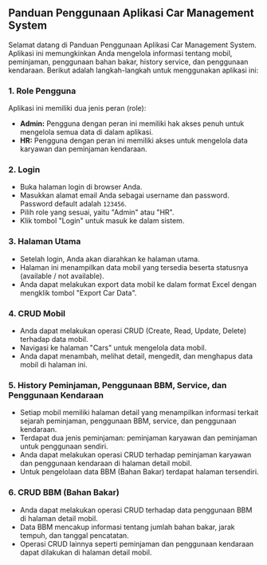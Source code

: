 ## Panduan Penggunaan Aplikasi Car Management System

Selamat datang di Panduan Penggunaan Aplikasi Car Management System. Aplikasi ini memungkinkan Anda mengelola informasi tentang mobil, peminjaman, penggunaan bahan bakar, history service, dan penggunaan kendaraan. Berikut adalah langkah-langkah untuk menggunakan aplikasi ini:

### 1. Role Pengguna

Aplikasi ini memiliki dua jenis peran (role):

-   **Admin:** Pengguna dengan peran ini memiliki hak akses penuh untuk mengelola semua data di dalam aplikasi.
-   **HR:** Pengguna dengan peran ini memiliki akses untuk mengelola data karyawan dan peminjaman kendaraan.

### 2. Login

-   Buka halaman login di browser Anda.
-   Masukkan alamat email Anda sebagai username dan password. Password default adalah `123456`.
-   Pilih role yang sesuai, yaitu "Admin" atau "HR".
-   Klik tombol "Login" untuk masuk ke dalam sistem.

### 3. Halaman Utama

-   Setelah login, Anda akan diarahkan ke halaman utama.
-   Halaman ini menampilkan data mobil yang tersedia beserta statusnya (available / not available).
-   Anda dapat melakukan export data mobil ke dalam format Excel dengan mengklik tombol "Export Car Data".

### 4. CRUD Mobil

-   Anda dapat melakukan operasi CRUD (Create, Read, Update, Delete) terhadap data mobil.
-   Navigasi ke halaman "Cars" untuk mengelola data mobil.
-   Anda dapat menambah, melihat detail, mengedit, dan menghapus data mobil di halaman ini.

### 5. History Peminjaman, Penggunaan BBM, Service, dan Penggunaan Kendaraan

-   Setiap mobil memiliki halaman detail yang menampilkan informasi terkait sejarah peminjaman, penggunaan BBM, service, dan penggunaan kendaraan.
-   Terdapat dua jenis peminjaman: peminjaman karyawan dan peminjaman untuk penggunaan sendiri.
-   Anda dapat melakukan operasi CRUD terhadap peminjaman karyawan dan penggunaan kendaraan di halaman detail mobil.
-   Untuk pengelolaan data BBM (Bahan Bakar) terdapat halaman tersendiri.

### 6. CRUD BBM (Bahan Bakar)

-   Anda dapat melakukan operasi CRUD terhadap data penggunaan BBM di halaman detail mobil.
-   Data BBM mencakup informasi tentang jumlah bahan bakar, jarak tempuh, dan tanggal pencatatan.
-   Operasi CRUD lainnya seperti peminjaman dan penggunaan kendaraan dapat dilakukan di halaman detail mobil.
